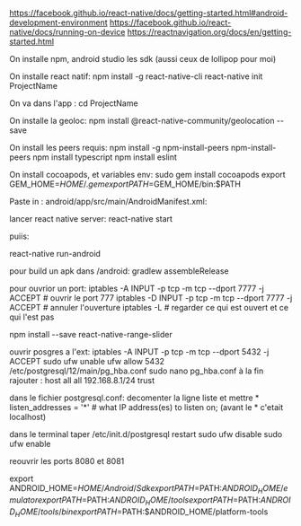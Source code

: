 https://facebook.github.io/react-native/docs/getting-started.html#android-development-environment
https://facebook.github.io/react-native/docs/running-on-device
https://reactnavigation.org/docs/en/getting-started.html

On installe npm, android studio les sdk (aussi ceux de lollipop pour moi)


On installe react natif:
npm install -g react-native-cli
react-native init ProjectName



On va dans l'app :
 cd ProjectName



On installe la geoloc:
npm install @react-native-community/geolocation --save



On install les peers requis:
npm install -g npm-install-peers
npm-install-peers
npm install typescript
npm install eslint


On install cocoapods, et variables env:
sudo gem install cocoapods
export GEM_HOME=$HOME/.gem
export PATH=$GEM_HOME/bin:$PATH

Paste in : android/app/src/main/AndroidManifest.xml:
<uses-permission android:name="android.permission.ACCESS_COARSE_LOCATION" />
<uses-permission android:name="android.permission.ACCESS_FINE_LOCATION" /> 


lancer react native server:
react-native start

puiis:

react-native run-android


pour build un apk dans /android:
gradlew assembleRelease

pour ouvrior un port:
iptables -A INPUT -p tcp -m tcp --dport 7777 -j ACCEPT # ouvrir le port 777
iptables -D INPUT -p tcp -m tcp --dport 7777 -j ACCEPT # annuler l'ouverture
iptables -L # regarder ce qui est ouvert et ce qui l'est pas



npm install --save react-native-range-slider

ouvrir posgres a l'ext:
iptables -A INPUT -p tcp -m tcp --dport 5432 -j ACCEPT
sudo ufw unable
ufw allow 5432
/etc/postgresql/12/main/pg_hba.conf
sudo nano pg_hba.conf
à la fin rajouter :
host    all             all             192.168.8.1/24          trust


dans le fichier postgresql.conf:
decomenter la ligne liste et mettre *
listen_addresses = '*'          # what IP address(es) to listen on; (avant le * c'etait localhost)

dans le terminal taper /etc/init.d/postgresql restart
sudo ufw disable
sudo ufw enable

reouvrir les ports 8080 et 8081



export ANDROID_HOME=$HOME/Android/Sdk
export PATH=$PATH:$ANDROID_HOME/emulator
export PATH=$PATH:$ANDROID_HOME/tools
export PATH=$PATH:$ANDROID_HOME/tools/bin
export PATH=$PATH:$ANDROID_HOME/platform-tools





